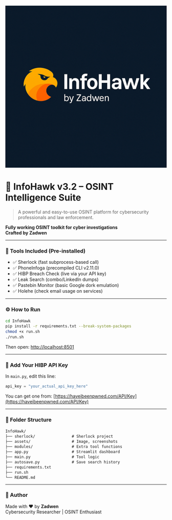 
![InfoHawk Project](project.png)

# 🦅 InfoHawk v3.2 – OSINT Intelligence Suite

> A powerful and easy-to-use OSINT platform for cybersecurity professionals and law enforcement.

**Fully working OSINT toolkit for cyber investigations**  
**Crafted by Zadwen**

---

### 🧰 Tools Included (Pre-installed)

- ✅ Sherlock (fast subprocess-based call)
- ✅ PhoneInfoga (precompiled CLI v2.11.0)
- ✅ HIBP Breach Check (live via your API key)
- ✅ Leak Search (combo/LinkedIn dumps)
- ✅ Pastebin Monitor (basic Google dork emulation)
- ✅ Holehe (check email usage on services)

---

### ⚙️ How to Run

```bash
cd InfoHawk
pip install -r requirements.txt --break-system-packages
chmod +x run.sh
./run.sh
```

Then open: [http://localhost:8501](http://localhost:8501)

---

### 🔐 Add Your HIBP API Key

In `main.py`, edit this line:

```python
api_key = "your_actual_api_key_here"
```

You can get one from: [https://haveibeenpwned.com/API/Key](https://haveibeenpwned.com/API/Key)

---

### 📁 Folder Structure

```
InfoHawk/
├── sherlock/                # Sherlock project
├── assets/                  # Image, screenshots
├── modules/                 # Extra tool functions
├── app.py                   # Streamlit dashboard
├── main.py                  # Tool logic
├── autosave.py              # Save search history
├── requirements.txt
├── run.sh
└── README.md
```

---

### 🧠 Author

Made with ❤️ by **Zadwen**  
Cybersecurity Researcher | OSINT Enthusiast
